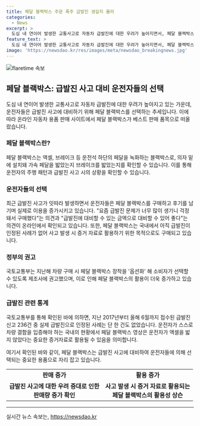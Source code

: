 ```yaml
---
title: 페달 블랙박스 주문 폭주 급발진 생길지 몰라
categories:
  - News
excerpt: >
  도심 내 연이어 발생한 교통사고로 자동차 급발진에 대한 우려가 높아지면서, 페달 블랙박스가 인기를 끌고 있다. 이 블랙박스는 브레이크를 밟았는지 확인 가능하며, 급발진 사고에 대비해 운전자들이 증가하고 있다. 아직까지 국내에서 급발진이 인정된 사례는 없지만, 이 영상은 운전자가 액셀을 밟지 않았다는 중요한 증거자료로 활용될 수 있다. 이에 국토교통부는 차량 구매 시 페달 블랙박스 장착을 옵션화 해 소비자가 선택할 수 있도록 제조사에 권고했다.
feature_text: >
  도심 내 연이어 발생한 교통사고로 자동차 급발진에 대한 우려가 높아지면서, 페달 블랙박스가 인기를 끌고 있다. 이 블랙박스는 브레이크를 밟았는지 확인 가능하며, 급발진 사고에 대비해 운전자들이 증가하고 있다. 아직까지 국내에서 급발진이 인정된 사례는 없지만, 이 영상은 운전자가 액셀을 밟지 않았다는 중요한 증거자료로 활용될 수 있다. 이에 국토교통부는 차량 구매 시 페달 블랙박스 장착을 옵션화 해 소비자가 선택할 수 있도록 제조사에 권고했다.
image: 'https://newsdao.kr/res/images/meta/newsdao_breakingnews.jpg'
---
```


<p><img src="https://newsdao.kr/res/images/meta/newsdao_breakingnews.jpg" alt="flaretime 속보" /></p>

<h2 data-ke-size="size26">페달 블랙박스: 급발진 사고 대비 운전자들의 선택</h2>

<p data-ke-size="size16">도심 내 연이어 발생한 교통사고로 자동차 급발진에 대한 우려가 높아지고 있는 가운데, 운전자들은 급발진 사고에 대비하기 위해 페달 블랙박스를 선택하는 추세입니다. 이에 따라 온라인 자동차 용품 판매 사이트에서 페달 블랙박스가 베스트 판매 품목으로 떠올랐습니다.</p>

<h3 data-ke-size="size24">페달 블랙박스란?</h3>

<p data-ke-size="size16">페달 블랙박스는 액셀, 브레이크 등 운전석 하단의 페달을 녹화하는 블랙박스로, 의자 밑에 설치돼 가속 페달을 밟았는지 브레이크를 밟았는지를 확인할 수 있습니다. 이를 통해 운전자의 주행 패턴과 급발진 사고 시의 상황을 확인할 수 있습니다.</p>

<h3 data-ke-size="size24">운전자들의 선택</h3>

<p data-ke-size="size16">최근 급발진 사고가 잇따라 발생하면서 운전자들은 페달 블랙박스를 구매하고 후기를 남기며 실제로 이용을 증가시키고 있습니다. "요즘 급발진 문제가 너무 많이 생기니 걱정돼서 구매했다"는 의견과 "급발진에 대비할 수 있는 금액으로 대비할 수 있어 좋다"는 의견이 온라인에서 확인되고 있습니다. 또한, 페달 블랙박스는 국내에서 아직 급발진이 인정된 사례가 없어 사고 발생 시 증거 자료로 활용하기 위한 목적으로도 구매되고 있습니다.</p>

<h3 data-ke-size="size24">정부의 권고</h3>

<p data-ke-size="size16">국토교통부는 지난해 차량 구매 시 페달 블랙박스 장착을 '옵션화' 해 소비자가 선택할 수 있도록 제조사에 권고했으며, 이로 인해 페달 블랙박스의 활용이 더욱 증가하고 있습니다.</p>

<h3 data-ke-size="size24">급발진 관련 통계</h3>

<p data-ke-size="size16">국토교통부를 통해 확인된 바에 의하면, 지난 2017년부터 올해 6월까지 접수된 급발진 신고 236건 중 실제 급발진으로 인정된 사례는 단 한 건도 없었습니다. 운전자가 스스로 차량 결함을 입증해야 하는 국내의 현황에서 페달 블랙박스 영상은 운전자가 액셀을 밟지 않았다는 중요한 증거자료로 활용될 수 있음을 의미합니다.</p>

<p data-ke-size="size16">여기서 확인된 바와 같이, 페달 블랙박스는 급발진 사고에 대비하여 운전자들에 의해 선택되는 중요한 용품으로 자리 잡고 있습니다.</p>

<table>
    <tbody>
        <tr>
            <td style="text-align: center; height: 17px;"><b>판매 증가</b></td>
            <td style="text-align: center; height: 17px;"><b>활용 증가</b></td>
        </tr>
        <tr>
            <td style="text-align: center; height: 17px;"><b>급발진 사고에 대한 우려 증대로 인한<br>판매량 증가 확인</b></td>
            <td style="text-align: center; height: 17px;"><b>사고 발생 시 증거 자료로 활용되는<br>페달 블랙박스의 활용성 상슨</b></td>
        </tr>
    </tbody>
</table>

<p><hr></p>
실시간 뉴스 속보는, <a href="https://newsdao.kr" rel="dofollow">https://newsdao.kr</a>


